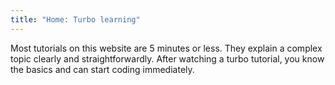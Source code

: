 ```yaml
---
title: "Home: Turbo learning"
---
```

<le-title lines="Turbo learning_watch less and code more" as="h3"></le-title>

<section class="max-w-3xl text-xl">
  <p>Most tutorials on this website are 5 minutes or less. They explain a complex topic clearly and straightforwardly. After watching a turbo tutorial, you know the basics and can start coding immediately.</p>
</section>
